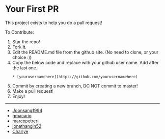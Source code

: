 # Your First PR

This project exists to help you do a pull request! 

To Contribute:

1. Star the repo!
2. Fork it.
3. Edit the README.md file from the github site. (No need to clone, or your choice :))
4. Copy the below code and replace with your github user name. Add after the last one.
    ```
   * [yourusernamehere](https://github.com/yourusernamehere)
    ```
5. Commit by creating a new branch, DO NOT commit to master!
4. Make a pull request!
5. Enjoy!

-------------------------------------------------------------------------------------------------
* [Joonsang1994](https://github.com/Joonsang1994)
* [gmacario](https://github.com/gmacario)
* [marcopetreri](https://github.com/marcopetreri)
* [jonathangin52](https://github.com/JonathanGin52)
* [Charlye](https://github.com/costassolla)
